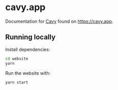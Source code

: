 # cavy.app
Documentation for [Cavy](https://github.com/pixielabs/cavy) found on https://cavy.app.

## Running locally

Install dependencies:
```bash
cd website
yarn
```

Run the website with:
```bash
yarn start
```
